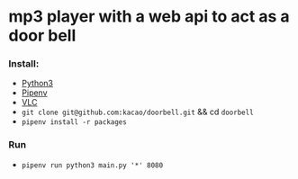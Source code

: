 # mp3 player with a web api to act as a door bell

### Install:

* [Python3](https://www.python.org/) 
* [Pipenv](https://pypi.org/project/pipenv/)
* [VLC](https://www.videolan.org/vlc/)
* `git clone git@github.com:kacao/doorbell.git` && cd `doorbell`
* `pipenv install -r packages`

### Run

* `pipenv run python3 main.py '*' 8080`
